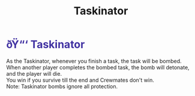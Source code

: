 ﻿---
lang: en-US
title: Taskinator
prev: Shaman
next: Troller
---

# <font color="#4233a2">ðŸ“‘ <b>Taskinator</b></font> <Badge text="Benign" type="tip" vertical="middle"/>

As the Taskinator, whenever you finish a task, the task will be bombed. When another player completes the bombed task, the bomb will detonate, and the player will die.<br>
You win if you survive till the end and Crewmates don't win.<br>
Note: Taskinator bombs ignore all protection.